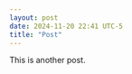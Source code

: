 ```yaml
---
layout: post
date: 2024-11-20 22:41 UTC-5
title: "Post"
---
```


This is another post.

<!---more--->